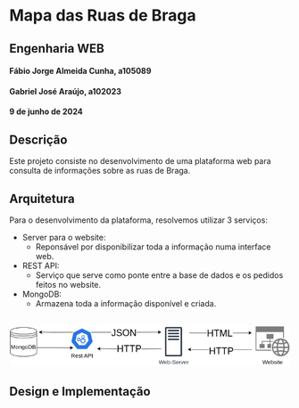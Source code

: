 # Mapa das Ruas de Braga
## Engenharia WEB
#### Fábio Jorge Almeida Cunha, a105089
#### Gabriel José Araújo, a102023
#### 9 de junho de 2024

## Descrição
Este projeto consiste no desenvolvimento de uma plataforma web para consulta de informações sobre as ruas de Braga.

## Arquitetura
Para o desenvolvimento da plataforma, resolvemos utilizar 3 serviços:
- Server para o website:
  - Reponsável por disponibilizar toda a informação numa interface web.
- REST API:
  - Serviço que serve como ponte entre a base de dados e os pedidos feitos no website.
- MongoDB:
  - Armazena toda a informação disponível e criada.

\
![Diagrama de Arquitetura](./arq.png)

## Design e Implementação
